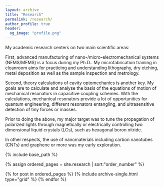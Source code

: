 ```yaml
---
layout: archive
title: "Research"
permalink: /research/
author_profile: true
header:
  og_image: "profile.png"
---
```


My academic research centers on two main scientific areas:

First, advanced manufacturing of nano-/micro-electromechanical systems (NEMS/MEMS) is a focus during my Ph.D..
My microfabrication training in cleanroom aims for practicing and understanding lithography, dry etching, metal 
deposition as well as the sample inspection and metrology.

Second, theory calculations of cavity optomechanics is another key. My goals are to calculate and analyse the basis of the equations 
of motion of mechanical resonators in capacitive coupling schemes. With the calculations, mechanical resonators provide a lot of opportunities for 
quantum engineering, different resonators entangling, and ultrasensitive detection of tiny forces or masses.

Prior to doing the above, my major target was to tune the propagation of polarized lights through magnetically or electrically controlling two dimensional
liquid crystals (LCs), such as hexagonal boron nitride.

In other respects, the use of nanomaterials including carbon nanotubes (CNTs) and graphene or more was my early exploration.


<nbsp>

{% include base_path %}

{% assign ordered_pages = site.research | sort:"order_number" %}

{% for post in ordered_pages %}
  {% include archive-single.html type="grid" %}
{% endfor %}
